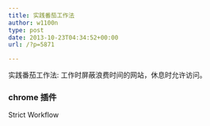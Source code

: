 ```yaml
---
title: 实践番茄工作法
author: w1100n
type: post
date: 2013-10-23T04:34:52+00:00
url: /?p=5871

---
```


实践番茄工作法: 工作时屏蔽浪费时间的网站，休息时允许访问。
### chrome 插件
Strict Workflow